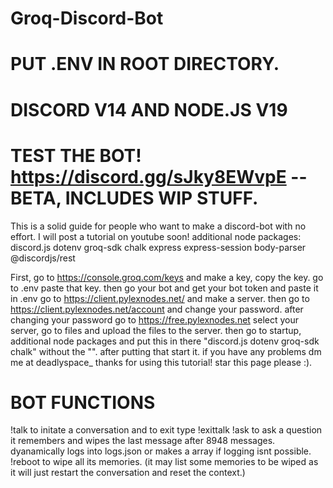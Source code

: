 # Groq-Discord-Bot
# PUT .ENV IN ROOT DIRECTORY.
# DISCORD V14 AND NODE.JS V19 
# TEST THE BOT! https://discord.gg/sJky8EWvpE -- BETA, INCLUDES WIP STUFF. 
This is a solid guide for people who want to make a discord-bot with no effort. I will post a tutorial on youtube soon!
additional node packages: discord.js dotenv groq-sdk chalk express express-session body-parser @discordjs/rest

First, go to https://console.groq.com/keys and make a key, copy the key.
go to .env paste that key.
then go your bot and get your bot token and paste it in .env
go to https://client.pylexnodes.net/ and make a server.
then go to https://client.pylexnodes.net/account and change your password.
after changing your password go to https://free.pylexnodes.net
select your server, go to files and upload the files to the server. 
then go to startup, additional node packages and put this in there "discord.js dotenv groq-sdk chalk" without the "". after putting that start it.
if you have any problems dm me at deadlyspace_ 
thanks for using this tutorial! star this page please :).


# BOT FUNCTIONS
!talk to initate a conversation and to exit type !exittalk
!ask to ask a question it remembers and wipes the last message after 8948 messages.
dyanamically logs into logs.json or makes a array if logging isnt possible.
!reboot to wipe all its memories. (it may list some memories to be wiped as it will just restart the conversation and reset the context.)


